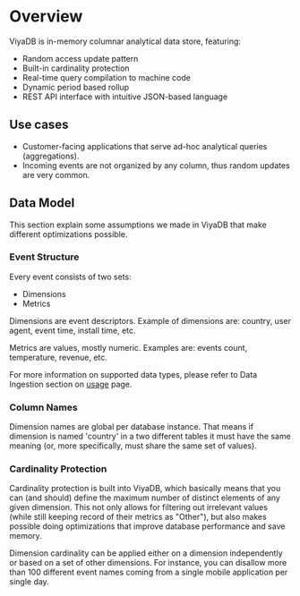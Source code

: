 Overview
========

ViyaDB is in-memory columnar analytical data store, featuring:

- Random access update pattern
- Built-in cardinality protection
- Real-time query compilation to machine code
- Dynamic period based rollup
- REST API interface with intuitive JSON-based language

## Use cases

 * Customer-facing applications that serve ad-hoc analytical queries (aggregations).
 * Incoming events are not organized by any column, thus random updates are very common.

## Data Model

This section explain some assumptions we made in ViyaDB that make different optimizations possible.

### Event Structure

Every event consists of two sets:

 * Dimensions
 * Metrics
 
Dimensions are event descriptors. Example of dimensions are: country, user agent, event time, install time, etc.

Metrics are values, mostly numeric. Examples are: events count, temperature, revenue, etc.

For more information on supported data types, please refer to Data Ingestion section on <a href="#usage" onclick="reload();">usage</a> page.

### Column Names

Dimension names are global per database instance. That means if dimension is named 'country' in a two different tables it must have the same meaning (or, more specifically, must share the same set of values).

### Cardinality Protection

Cardinality protection is built into ViyaDB, which basically means that you can (and should) define the maximum number of distinct elements of any given dimension. This not only allows for filtering out irrelevant values (while still keeping record of their metrics as "Other"), but also makes possible doing optimizations that improve database performance and save memory.

Dimension cardinality can be applied either on a dimension independently or based on a set of other dimensions. For instance, you can disallow more than 100 different event names coming from a single mobile application per single day.
